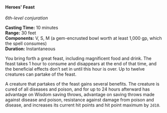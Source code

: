 #### Heroes' Feast
<!-- markdownlint-disable link-image-reference-definitions -->
[_metadata_:spell_name]:- "Heroes' Feast"
[_metadata_:spell_level]:- "6"
[_metadata_:spell_school]:- "conjuration"
[_metadata_:ritual]:- "false"
[_metadata_:casting_time_amount]:- "10"
[_metadata_:casting_time_unit]:- "minutes"
[_metadata_:range]:- "30 feet"
[_metadata_:target]:- "up to 12 creatures"
[_metadata_:components_verbal]:- "true"
[_metadata_:components_somatic]:- "true"
[_metadata_:components_material]:- "true"
[_metadata_:components_material_description]:- "a gem-encrusted bowl worth at least 1,000 gp, which the spell consumes"
[_metadata_:components_material_cost]:- "1,000 gp"
[_metadata_:duration]:- "Instantaneous"
[_metadata_:concentration]:- "false"
[_metadata_:healing_formula]:- "2d10"
[_metadata_:compared_to_wotc_srd_5.1]:- "mechanics_same_wording_different"
[_metadata_:compared_to_a5e_srd]:- "mechanics_different_wording_different"
<!-- markdownlint-disable-next-line no-emphasis-as-heading -->
_6th-level conjuration_

**Casting Time:** 10 minutes \
**Range:** 30 feet \
**Components:** V, S, M (a gem-encrusted bowl worth at least 1,000 gp, which the spell consumes) \
**Duration:** Instantaneous

You bring forth a great feast, including magnificent food and drink.
The feast takes 1 hour to consume and disappears at the end of that time, and the beneficial effects don’t set in until this hour is over.
Up to twelve creatures can partake of the feast.

A creature that partakes of the feast gains several benefits.
The creature is cured of all diseases and poison, and for up to 24 hours afterward has advantage on Wisdom saving throws, advantage on saving throws made against disease and poison, resistance against damage from poison and disease, and increases its current hit points and hit point maximum by `2d10`.
